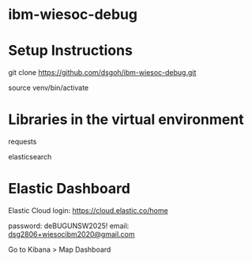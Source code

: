# ibm-wiesoc-debug

# Setup Instructions
git clone https://github.com/dsgoh/ibm-wiesoc-debug.git

source venv/bin/activate

# Libraries in the virtual environment
requests

elasticsearch

# Elastic Dashboard
Elastic Cloud login: https://cloud.elastic.co/home

password: deBUGUNSW2025!
email: dsg2806+wiesocibm2020@gmail.com

Go to Kibana > Map Dashboard


